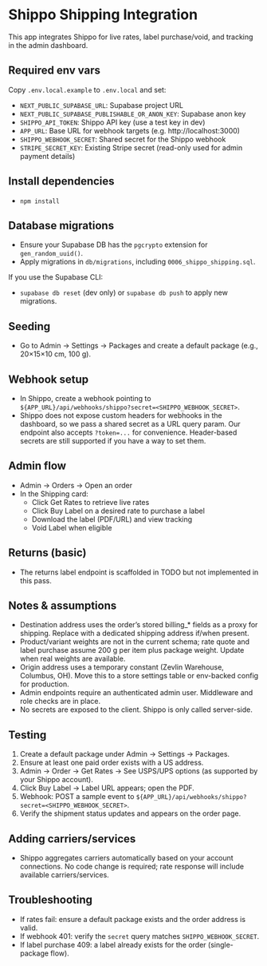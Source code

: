 # Shippo Shipping Integration

This app integrates Shippo for live rates, label purchase/void, and tracking in the admin dashboard.

## Required env vars

Copy `.env.local.example` to `.env.local` and set:

- `NEXT_PUBLIC_SUPABASE_URL`: Supabase project URL
- `NEXT_PUBLIC_SUPABASE_PUBLISHABLE_OR_ANON_KEY`: Supabase anon key
- `SHIPPO_API_TOKEN`: Shippo API key (use a test key in dev)
- `APP_URL`: Base URL for webhook targets (e.g. http://localhost:3000)
- `SHIPPO_WEBHOOK_SECRET`: Shared secret for the Shippo webhook
- `STRIPE_SECRET_KEY`: Existing Stripe secret (read-only used for admin payment details)

## Install dependencies

- `npm install`

## Database migrations

- Ensure your Supabase DB has the `pgcrypto` extension for `gen_random_uuid()`.
- Apply migrations in `db/migrations`, including `0006_shippo_shipping.sql`.

If you use the Supabase CLI:

- `supabase db reset` (dev only) or `supabase db push` to apply new migrations.

## Seeding

- Go to Admin → Settings → Packages and create a default package (e.g., 20×15×10 cm, 100 g).

## Webhook setup

- In Shippo, create a webhook pointing to `${APP_URL}/api/webhooks/shippo?secret=<SHIPPO_WEBHOOK_SECRET>`.
- Shippo does not expose custom headers for webhooks in the dashboard, so we pass a shared secret as a URL query param. Our endpoint also accepts `?token=...` for convenience. Header-based secrets are still supported if you have a way to set them.

## Admin flow

- Admin → Orders → Open an order
- In the Shipping card:
  - Click Get Rates to retrieve live rates
  - Click Buy Label on a desired rate to purchase a label
  - Download the label (PDF/URL) and view tracking
  - Void Label when eligible

## Returns (basic)

- The returns label endpoint is scaffolded in TODO but not implemented in this pass.

## Notes & assumptions

- Destination address uses the order’s stored billing_* fields as a proxy for shipping. Replace with a dedicated shipping address if/when present.
- Product/variant weights are not in the current schema; rate quote and label purchase assume 200 g per item plus package weight. Update when real weights are available.
- Origin address uses a temporary constant (Zevlin Warehouse, Columbus, OH). Move this to a store settings table or env-backed config for production.
- Admin endpoints require an authenticated admin user. Middleware and role checks are in place.
- No secrets are exposed to the client. Shippo is only called server-side.

## Testing

1. Create a default package under Admin → Settings → Packages.
2. Ensure at least one paid order exists with a US address.
3. Admin → Order → Get Rates → See USPS/UPS options (as supported by your Shippo account).
4. Click Buy Label → Label URL appears; open the PDF.
5. Webhook: POST a sample event to `${APP_URL}/api/webhooks/shippo?secret=<SHIPPO_WEBHOOK_SECRET>`.
6. Verify the shipment status updates and appears on the order page.

## Adding carriers/services

- Shippo aggregates carriers automatically based on your account connections. No code change is required; rate response will include available carriers/services.

## Troubleshooting

- If rates fail: ensure a default package exists and the order address is valid.
- If webhook 401: verify the `secret` query matches `SHIPPO_WEBHOOK_SECRET`.
- If label purchase 409: a label already exists for the order (single-package flow).
